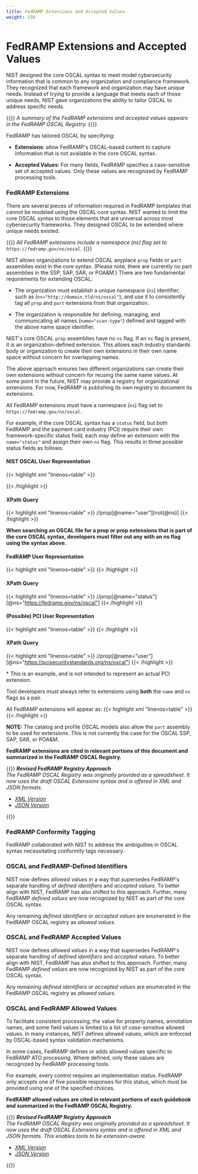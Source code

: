 ```yaml
---
title: FedRAMP Extensions and Accepted Values
weight: 150
---
```

# FedRAMP Extensions and Accepted Values

NIST designed the core OSCAL syntax to meet model cybersecurity
information that is common to any organization and compliance framework.
They recognized that each framework and organization may have unique
needs. Instead of trying to provide a language that meets each of those
unique needs, NIST gave organizations the ability to tailor OSCAL to
address specific needs.

{{<callout>}}
_A summary of the FedRAMP extensions and accepted values appears in the FedRAMP OSCAL Registry._
{{</callout>}}

FedRAMP has tailored OSCAL by specifying:

-   **Extensions**: allow FedRAMP\'s OSCAL-based content to capture
    information that is not available in the core OSCAL syntax.

-   **Accepted Values**: For many fields, FedRAMP specifies a
    case-sensitive set of accepted values. Only these values are
    recognized by FedRAMP processing tools.

### FedRAMP Extensions

There are several pieces of information required in FedRAMP templates
that cannot be modeled using the OSCAL core syntax. NIST wanted to limit
the core OSCAL syntax to those elements that are universal across most
cybersecurity frameworks. They designed OSCAL to be extended where
unique needs existed.

{{<callout>}}
_All FedRAMP extensions include a namespace (ns) flag set to `https://fedramp.gov/ns/oscal`._
{{</callout>}}

NIST allows organizations to extend OSCAL anyplace `prop` fields or `part`
assemblies exist in the core syntax. (Please note, there are currently
no part assemblies in the SSP, SAP, SAR, or POA&M.) There are two
fundamental requirements for extending OSCAL:

-   The organization must establish a unique namespace (`ns`) identifier,
    such as (`ns="http://domain.tld/ns/oscal"`), and use it to
    consistently tag all `prop` and `part` extensions from that
    organization.

-   The organization is responsible for defining, managing, and
    communicating all names (`name="scan-type"`) defined and tagged with
    the above name space identifier.

NIST\'s core OSCAL `prop` assemblies have no `ns` flag. If an `ns` flag is
present, it is an organization-defined extension. This allows each
industry standards body or organization to create their own extensions
in their own name space without concern for overlapping names.

The above approach ensures two different organizations can create their
own extensions without concern for reusing the same name values. At some
point in the future, NIST may provide a registry for organizational
extensions. For now, FedRAMP is publishing its own registry to document
its extensions.

All FedRAMP extensions must have a namespace (`ns`) flag set to `https://fedramp.gov/ns/oscal`.

For example, if the core OSCAL syntax has a `status` field, but both
FedRAMP and the payment card industry (PCI) require their own
framework-specific status field, each may define an extension with the
`name="status"` and assign their own `ns` flag. This results in three
possible status fields as follows:

#### NIST OSCAL User Representation
{{< highlight xml "linenos=table" >}}
  <!-- There is no @ns, so this is core OSCAL syntax -->
  <prop name="status" value="active" />
{{< /highlight >}}

#### XPath Query
{{< highlight xml "linenos=table" >}}
  //prop[@name="user"][not(@ns)]
{{< /highlight >}}

**When searching an OSCAL file for a prop or prop extensions that is
part of the core OSCAL syntax, developers must filter out any with an ns
flag using the syntax above.**

#### FedRAMP User Representation                                           
{{< highlight xml "linenos=table" >}}
  <prop name="status" ns="https://fedramp.gov/ns/oscal" value="FedRAMP Status" /> 
{{< /highlight >}}

#### XPath Query
{{< highlight xml "linenos=table" >}}
  //prop[@name="status"][@ns="https://fedramp.gov/ns/oscal"]
{{< /highlight >}}

#### (Possible) PCI User Representation
{{< highlight xml "linenos=table" >}}
  <prop name="user" ns="https://pcisecuritystandards.org/ns/oscal"  value="PCI User" />
{{< /highlight >}}

#### XPath Query
{{< highlight xml "linenos=table" >}}
  //prop[@name="user"][@ns="https://pcisecuritystandards.org/ns/oscal"]
{{< /highlight >}}

\* This is an example, and is not intended to represent an actual PCI
extension.

Tool developers must always refer to extensions using **both** the `name`
and `ns` flags as a pair.

All FedRAMP extensions will appear as:
{{< highlight xml "linenos=table" >}}
  <prop name="____" ns="https://fedramp.gov/ns/oscal" value="Value"/>
{{< /highlight >}}

**NOTE:** The catalog and profile OSCAL models also allow the `part`
assembly to be used for extensions. This is not currently the case for
the OSCAL SSP, SAP, SAR, or POA&M.

**FedRAMP extensions are cited in relevant portions of this document and
summarized in the FedRAMP OSCAL Registry.**

{{<callout>}}
_***Revised FedRAMP Registry Approach***<br/>The FedRAMP OSCAL Registry was originally provided as a spreadsheet. It now uses the draft OSCAL Extensions syntax and is offered in XML and JSON formats._
- _[XML Version](https://github.com/GSA/fedramp-automation/raw/master/dist/content/rev5/resources/xml/FedRAMP_extensions.xml)_
- _[JSON Version](https://raw.githubusercontent.com/GSA/fedramp-automation/master/dist/content/rev5/resources/json/FedRAMP_extensions.json)_

{{</callout>}}

### FedRAMP Conformity Tagging

FedRAMP collaborated with NIST to address the ambiguities in OSCAL
syntax necessitating conformity tags necessary.

### OSCAL and FedRAMP-Defined Identifiers

NIST now defines *allowed values* in a way that supersedes FedRAMP\'s
separate handling of *defined identifiers* and *accepted values*. To
better align with NIST, FedRAMP has also shifted to this approach.
Further, many FedRAMP *defined values* are now recognized by NIST as
part of the core OSCAL syntax.

Any remaining *defined identifiers* or *accepted values* are enumerated
in the FedRAMP OSCAL registry as *allowed values*.

### OSCAL and FedRAMP Accepted Values

NIST now defines *allowed values* in a way that supersedes FedRAMP\'s
separate handling of *defined identifiers* and *accepted values*. To
better align with NIST, FedRAMP has also shifted to this approach.
Further, many FedRAMP *defined values* are now recognized by NIST as
part of the core OSCAL syntax.

Any remaining *defined identifiers* or *accepted values* are enumerated
in the FedRAMP OSCAL registry as *allowed values*.

### OSCAL and FedRAMP Allowed Values

To facilitate consistent processing, the value for property names,
annotation names, and some field values is limited to a list of
*case-sensitive* allowed values. In many instances, NIST defines allowed
values, which are enforced by OSCAL-based syntax validation mechanisms.

In some cases, FedRAMP defines or adds allowed values specific to
FedRAMP ATO processing. Where defined, only these values are recognized
by FedRAMP processing tools.

For example, every control requires an implementation status. FedRAMP
only accepts one of five possible responses for this status, which must
be provided using one of the specified choices.

**FedRAMP allowed values are cited in relevant portions of each
guidebook and summarized in the FedRAMP OSCAL Registry.**

{{<callout>}}
_***Revised FedRAMP Registry Approach***<br/>The FedRAMP OSCAL Registry was originally provided as a spreadsheet. It now uses the draft OSCAL Extensions syntax and is offered in XML and JSON formats. This enables tools to be extension-aware._

- _[XML Version](https://github.com/GSA/fedramp-automation/raw/master/dist/content/rev5/resources/xml/FedRAMP_extensions.xml)_
- _[JSON Version](https://raw.githubusercontent.com/GSA/fedramp-automation/master/dist/content/rev5/resources/json/FedRAMP_extensions.json)_

{{</callout>}}

